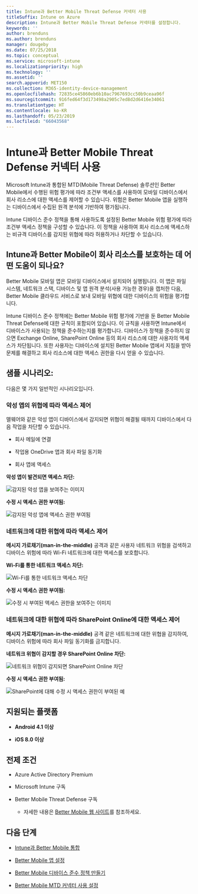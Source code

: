 ```yaml
---
title: Intune과 Better Mobile Threat Defense 커넥터 사용
titleSuffix: Intune on Azure
description: Intune과 Better Mobile Threat Defense 커넥터를 설정합니다.
keywords: ''
author: brenduns
ms.author: brenduns
manager: dougeby
ms.date: 07/25/2018
ms.topic: conceptual
ms.service: microsoft-intune
ms.localizationpriority: high
ms.technology: ''
ms.assetid: ''
search.appverid: MET150
ms.collection: M365-identity-device-management
ms.openlocfilehash: 72835ce45860eb6b10ac7967693cc50b9ceaa96f
ms.sourcegitcommit: 916fed64f3d173498a2905c7ed8d2d6416e34061
ms.translationtype: HT
ms.contentlocale: ko-KR
ms.lasthandoff: 05/23/2019
ms.locfileid: "66043568"
---
```

# <a name="better-mobile-threat-defense-connector-with-intune"></a>Intune과 Better Mobile Threat Defense 커넥터 사용

Microsoft Intune과 통합된 MTD(Mobile Threat Defense) 솔루션인 Better Mobile에서 수행된 위험 평가에 따라 조건부 액세스를 사용하여 모바일 디바이스에서 회사 리소스에 대한 액세스를 제어할 수 있습니다. 위험은 Better Mobile 앱을 실행하는 디바이스에서 수집된 원격 분석에 기반하여 평가됩니다.

Intune 디바이스 준수 정책을 통해 사용하도록 설정된 Better Mobile 위험 평가에 따라 조건부 액세스 정책을 구성할 수 있습니다. 이 정책을 사용하여 회사 리소스에 액세스하는 비규격 디바이스를 감지된 위협에 따라 허용하거나 차단할 수 있습니다.

## <a name="how-do-intune-and-better-mobile-help-protect-your-company-resources"></a>Intune과 Better Mobile이 회사 리소스를 보호하는 데 어떤 도움이 되나요?

Better Mobile 모바일 앱은 모바일 디바이스에서 설치되어 실행됩니다. 이 앱은 파일 시스템, 네트워크 스택, 디바이스 및 앱 원격 분석(사용 가능한 경우)을 캡처한 다음, Better Mobile 클라우드 서비스로 보내 모바일 위협에 대한 디바이스의 위험을 평가합니다.

Intune 디바이스 준수 정책에는 Better Mobile 위험 평가에 기반을 둔 Better Mobile Threat Defense에 대한 규칙이 포함되어 있습니다. 이 규칙을 사용하면 Intune에서 디바이스가 사용되는 정책을 준수하는지를 평가합니다. 디바이스가 정책을 준수하지 않으면 Exchange Online, SharePoint Online 등의 회사 리소스에 대한 사용자의 액세스가 차단됩니다. 또한 사용자는 디바이스에 설치된 Better Mobile 앱에서 지침을 받아 문제를 해결하고 회사 리소스에 대한 액세스 권한을 다시 얻을 수 있습니다.

## <a name="sample-scenarios"></a>샘플 시나리오:

다음은 몇 가지 일반적인 시나리오입니다.

### <a name="control-access-based-on-threats-from-malicious-apps"></a>악성 앱의 위협에 따라 액세스 제어

맬웨어와 같은 악성 앱이 디바이스에서 감지되면 위협이 해결될 때까지 디바이스에서 다음 작업을 차단할 수 있습니다.

-   회사 메일에 연결

-   작업용 OneDrive 앱과 회사 파일 동기화

-   회사 앱에 액세스

**악성 앱이 발견되면 액세스 차단:**

![감지된 악성 앱을 보여주는 이미지](./media/better_mobile_maliciousapps_blocked.png)

**수정 시 액세스 권한 부여됨:**

![감지된 악성 앱에 액세스 권한 부여됨](./media/better_mobile_maliciousapps_unblocked.png)

### <a name="control-access-based-on-threat-to-network"></a>네트워크에 대한 위협에 따라 액세스 제어

**메시지 가로채기(man-in-the-middle)** 공격과 같은 사용자 네트워크 위협을 검색하고 디바이스 위험에 따라 Wi-Fi 네트워크에 대한 액세스를 보호합니다.

**Wi-Fi를 통한 네트워크 액세스 차단:**

![Wi-Fi를 통한 네트워크 액세스 차단](./media/better_mobile_network_wifi_blocked.png)

**수정 시 액세스 권한 부여됨:**

![수정 시 부여된 액세스 권한을 보여주는 이미지](./media/better_mobile_network_wifi_unblocked.png)

### <a name="control-access-to-sharepoint-online-based-on-threat-to-network"></a>네트워크에 대한 위협에 따라 SharePoint Online에 대한 액세스 제어

**메시지 가로채기(man-in-the-middle)** 공격 같은 네트워크에 대한 위협을 감지하여, 디바이스 위험에 따라 회사 파일 동기화를 금지합니다.

**네트워크 위협이 감지할 경우 SharePoint Online 차단:**

![네트워크 위협이 감지되면 SharePoint Online 차단](./media/better_mobile_network_spo_blocked.png)

**수정 시 액세스 권한 부여됨:**

![SharePoint에 대해 수정 시 액세스 권한이 부여된 예](./media/better_mobile_network_spo_unblocked.png)

## <a name="supported-platforms"></a>지원되는 플랫폼

-   **Android 4.1 이상**

-   **iOS 8.0 이상**

## <a name="prerequisites"></a>전제 조건

-   Azure Active Directory Premium

-   Microsoft Intune 구독

-   Better Mobile Threat Defense 구독

    -   자세한 내용은 [Better Mobile 웹 사이트](https://www.better.mobi/)를 참조하세요.

## <a name="next-steps"></a>다음 단계

- [Intune과 Better Mobile 통합](better-mobile-mtd-connector-integration.md)

- [Better Mobile 앱 설정](mtd-apps-ios-app-configuration-policy-add-assign.md)

- [Better Mobile 디바이스 준수 정책 만들기](mtd-device-compliance-policy-create.md)

- [Better Mobile MTD 커넥터 사용 설정](mtd-connector-enable.md)
